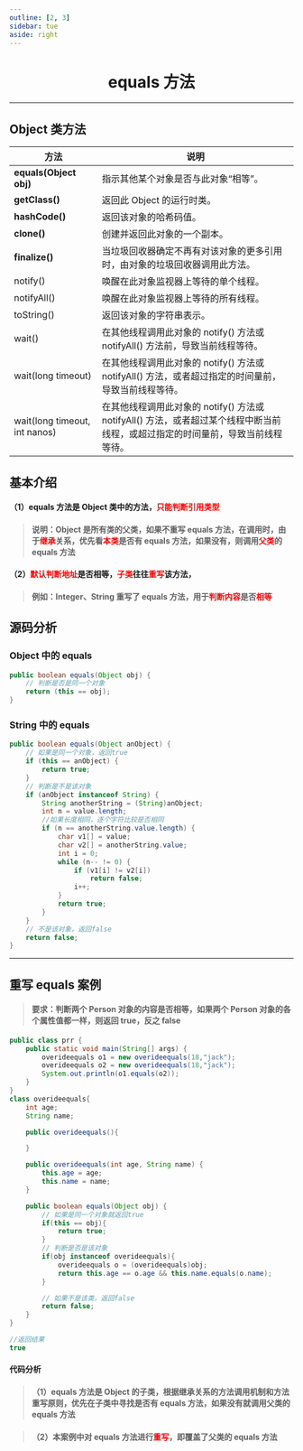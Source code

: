```yaml
---
outline: [2, 3]
sidebar: tue
aside: right
---
```


<h1 style="text-align: center; font-weight: bold;">equals 方法</h1>

---

## Object 类方法

| 方法                          | 说明                                                                                                                            |
| ----------------------------- | ------------------------------------------------------------------------------------------------------------------------------- |
| **equals(Object obj)**        | 指示其他某个对象是否与此对象“相等”。                                                                                            |
| **getClass()**                | 返回此 Object 的运行时类。                                                                                                      |
| **hashCode()**                | 返回该对象的哈希码值。                                                                                                          |
| **clone()**                   | 创建并返回此对象的一个副本。                                                                                                    |
| **finalize()**                | 当垃圾回收器确定不再有对该对象的更多引用时，由对象的垃圾回收器调用此方法。                                                      |
| notify()                      | 唤醒在此对象监视器上等待的单个线程。                                                                                            |
| notifyAll()                   | 唤醒在此对象监视器上等待的所有线程。                                                                                            |
| toString()                    | 返回该对象的字符串表示。                                                                                                        |
| wait()                        | 在其他线程调用此对象的 notify() 方法或 notifyAll() 方法前，导致当前线程等待。                                                   |
| wait(long timeout)            | 在其他线程调用此对象的 notify() 方法或 notifyAll() 方法，或者超过指定的时间量前，导致当前线程等待。                             |
| wait(long timeout, int nanos) | 在其他线程调用此对象的 notify() 方法或 notifyAll() 方法，或者超过某个线程中断当前线程，或超过指定的时间量前，导致当前线程等待。 |

## 基本介绍

#### （1）equals 方法是 Object 类中的方法，<span style="color:red">只能判断引用类型</span>

> #### 说明：Object 是所有类的父类，如果不重写 equals 方法，在调用时，由于<span style="color:red">继承</span>关系，优先看<span style="color:red">本类</span>是否有 equals 方法，如果没有，则调用<span style="color:red">父类</span>的 equals 方法

#### （2）<span style="color:red">默认判断地址</span>是否相等，<span style="color:red">子类</span>往往<span style="color:red">重写</span>该方法，

> #### 例如：Integer、String 重写了 equals 方法，用于<span style="color:red">判断内容</span>是否<span style="color:red">相等</span>

## 源码分析

### Object 中的 equals

```java
public boolean equals(Object obj) {
    // 判断是否是同一个对象
    return (this == obj);
}
```

### String 中的 equals

```java
public boolean equals(Object anObject) {
    // 如果是同一个对象，返回true
    if (this == anObject) {
        return true;
    }
    // 判断是不是该对象
    if (anObject instanceof String) {
        String anotherString = (String)anObject;
        int n = value.length;
        //如果长度相同，逐个字符比较是否相同
        if (n == anotherString.value.length) {
            char v1[] = value;
            char v2[] = anotherString.value;
            int i = 0;
            while (n-- != 0) {
                if (v1[i] != v2[i])
                    return false;
                i++;
            }
            return true;
        }
    }
    // 不是该对象，返回false
    return false;
}
```

---

## 重写 equals 案例

> #### 要求：判断两个 Person 对象的内容是否相等，如果两个 Person 对象的各个属性值都一样，则返回 true，反之 false

```java
public class prr {
    public static void main(String[] args) {
        overideequals o1 = new overideequals(18,"jack");
        overideequals o2 = new overideequals(18,"jack");
        System.out.println(o1.equals(o2));
    }
}
class overideequals{
    int age;
    String name;

    public overideequals(){

    }

    public overideequals(int age, String name) {
        this.age = age;
        this.name = name;
    }

    public boolean equals(Object obj) {
        // 如果是同一个对象就返回true
        if(this == obj){
            return true;
        }
        // 判断是否是该对象
        if(obj instanceof overideequals){
            overideequals o = (overideequals)obj;
            return this.age == o.age && this.name.equals(o.name);
        }

        // 如果不是该类，返回false
        return false;
    }
}

//返回结果
true
```

#### 代码分析

> #### （1）equals 方法是 Object 的子类，根据继承关系的方法调用机制和方法重写原则，优先在子类中寻找是否有 equals 方法，如果没有就调用父类的 equals 方法

> #### （2）本案例中对 equals 方法进行<span style="color:red">重写</span>，即覆盖了父类的 equals 方法
